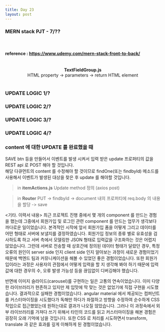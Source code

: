 ```yaml
---
title: Day 23
layout: post
---
```


### MERN stack PJT - 7/??

<br>

#### reference : https://www.udemy.com/mern-stack-front-to-back/

<br>

<center><b> TextFieldGroup.js </b></center>
<center> HTML property -> parameters -> return HTML element  </center>
<center><b>  </b></center>
<center>  </center>
<center><b>  </b></center>
<center>  </center>
<center><b>   </b></center>
<center>  </center>
<center><b>  </b>  </center>
<center>  </center>

<br>

### UPDATE LOGIC 1/?

### UPDATE LOGIC 2/?

### UPDATE LOGIC 3/?

### UPDATE LOGIC 4/?

### content 에 대한 UPDATE 를 완료했을 때

SAVE btn 등을 만들어서 이벤트를 발생 시켜서 입력 받은 update 프로퍼티의 값을 REST api 로 POST 해야 할 것입니다.<br>
해당 다큐먼트의 content 를 수정해야 할 것이므로 findOne(또는 findbyId) 메소드를 사용해서 이벤트가 발생된 대상을 찾은 후 update 를 해야할 것입니다. <br>

> in **itemActions.js**
> Update method 정의 (axios post)

> in **Router**
> PUT -> findbyId -> document 내의 프로퍼티에 req.body 의 내용을 할당 -> save

<기타. 이력서 내용>
최근 프로젝트 진행 중에서 몇 개의 component 를 만드는 경험을 했는데 그중에서 회원가입 및 로그인 관련 component 를 만드는 업무가 생각보다 까다로운 일이었습니다. 본격적인 시작에 앞서 회원가입 폼을 어떻게 그리고 데이터를 어떤 형태로 서버에 보낼지를 결정하였습니다. 회원가입 정보의 종류 별로 유효성을 검사하도록 하고 서버 측에서 모델링한 JSON 형태로 입력값을 구조화하는 것은 어렵지 않았습니다. 그런데 서버로 전송할 때 상호간에 정의된 데이터 형태가 달랐던 경우, 특정 오류의 원인이 server side 인지 client side 인지 알아보는 과정이 새로운 경험이었기 때문에 백엔드 팀과 커뮤니케이션을 해볼 수 있었던 좋은 경험이었습니다. 또한 회원가입이라는 과정은 사용자의 관점에서 어떻게 입력을 할 지 생각해 봐야 하기 때문에 입력값에 대한 경우의 수, 오류 발생 가능성 등을 끊임없이 디버깅해야 했습니다.

반면에 이미지 슬라이드(carousel)를 구현하는 일은 고통의 연속이었습니다. 이미 다양한 라이브러리가 현존하고 있지만 제 입맛에 딱 맞는 것은 없었기에 직접 구현을 시도했습니다. 결과적으로 실패한 경험이었습니다. angular material 에서 제공되는 컴퍼넌트를 커스터마이징을 시도했다가 독해만 하다가 좌절하고 방향을 수정하여 순수하게 CSS 작업으로 접근했었는데 원하는대로 결과가 나오질 않았습니다. 그러나 이 과정속에서 외부 라이브러리를 가져다 쓰기 위해서 타인의 코드를 읽고 커스터마이징을 해본 경험은 굉장히 오래 기억에 남을 것입니다. 또한 CSS 로 처리를 시도하면서 transform, translate 과 같은 효과를 깊게 이해하게 된 경험이었습니다.
